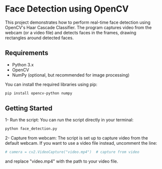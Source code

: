 # Face Detection using OpenCV

This project demonstrates how to perform real-time face detection using OpenCV's Haar Cascade Classifier. The program captures video from the webcam (or a video file) and detects faces in the frames, drawing rectangles around detected faces.

## Requirements

- Python 3.x
- OpenCV
- NumPy (optional, but recommended for image processing)

You can install the required libraries using pip:

```bash
pip install opencv-python numpy
```

## Getting Started

1- Run the script:
You can run the script directly in your terminal:

```bash
python face_detection.py
```

2- Capture from webcam:
The script is set up to capture video from the default webcam. If you want to use a video file instead, uncomment the line:

```python
# camera = cv2.VideoCapture("video.mp4")  # capture from video
```
and replace "video.mp4" with the path to your video file.
